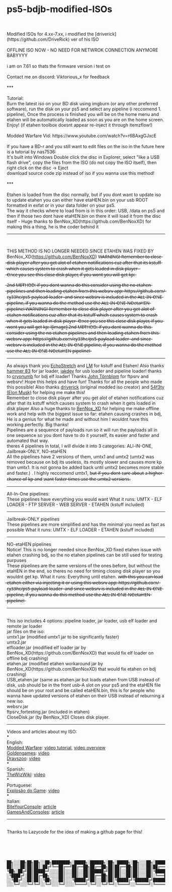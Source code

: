 # ps5-bdjb-modified-ISOs
<br />
<br />
Modified ISOs for 4.xx-7.xx, i modified the [driverick](https://github.com/DriveRick) ver of his ISO
<br />
<br />
OFFLINE ISO NOW - NO NEED FOR NETWROK CONNECTION ANYMORE BABYYYY
<br />
<br />
i am on 7.61 so thats the firmware version i test on
<br />
<br />
Contact me on discord: Viktorious_x for feedback
<br />
<br />
***
<br />
<br /> 
Tutorial: 
<br />
Burn the latest iso on your BD disk using imgburn (or any other preferred software), run the disk on your ps5 and select any pipeline (i reccomend 1. pipeline), Once the process is finished you will be on the home menu and etahen will be automatically loaded as soon as you are on the home screen. Enjoy! (if etahen toolbox doesnt appear re-inject it through itemzflow!) 
<br />
<br />
Modded Warfare Vid: https://www.youtube.com/watch?v=r6BAxgGJxcE 
<br />
<br />
If you have a BD-r and you still want to edit files on the iso in the future here is a tutorial by nas7536:
<br />
It's built into Windows
Double click the disc in Explorer, select "like a USB flash drive", copy the files from the ISO (do not copy the ISO itself), then right click on the disc -> Eject
<br />
download source code zip instead of iso if you wanna use this method!
<br />
<br />
***
<br />
<br />
Etahen is loaded from the disc normally, but if you dont want to update iso to update etahen you can either have etaHEN.bin on your usb ROOT formatted in exfat or in your data folder on your ps5.
<br />
The way it checks where to load from is in this order: USB, /data on ps5 and then if those two dont have etaHEN.bin on there it will load it from the disc itself - Huge thanks to BenNox_XD(https://github.com/BenNoxXD) for making this a thing, he is the coder behind it

<br />

***

<br />

THIS METHOD IS NO LONGER NEEDED SINCE ETAHEN WAS FIXED BY BenNox_XD(https://github.com/BenNoxXD)
W̶A̶R̶N̶I̶N̶G̶!̶ ̶R̶e̶m̶e̶m̶b̶e̶r̶ ̶t̶o̶ ̶c̶l̶o̶s̶e̶ ̶d̶i̶s̶k̶ ̶p̶l̶a̶y̶e̶r̶ ̶a̶f̶t̶e̶r̶ ̶y̶o̶u̶ ̶g̶e̶t̶ ̶a̶l̶o̶t̶ ̶o̶f̶ ̶e̶t̶a̶h̶e̶n̶ ̶n̶o̶t̶i̶f̶i̶c̶a̶t̶i̶o̶n̶s̶ ̶c̶u̶z̶ ̶a̶f̶t̶e̶r̶ ̶t̶h̶a̶t̶ ̶i̶t̶s̶ ̶k̶s̶t̶u̶f̶f̶ ̶w̶h̶i̶c̶h̶ ̶c̶a̶u̶s̶e̶s̶ ̶s̶y̶s̶t̶e̶m̶ ̶t̶o̶ ̶c̶r̶a̶s̶h̶ ̶w̶h̶e̶n̶ ̶i̶t̶ ̶g̶e̶t̶s̶ ̶l̶o̶a̶d̶e̶d̶ ̶i̶n̶ ̶d̶i̶s̶k̶ ̶p̶l̶a̶y̶e̶r̶
̶<br />
̶O̶n̶c̶e̶ ̶y̶o̶u̶ ̶s̶e̶e̶ ̶t̶h̶i̶s̶ ̶c̶l̶o̶s̶e̶ ̶d̶i̶s̶k̶ ̶p̶l̶a̶y̶e̶r̶,̶ ̶i̶f̶ ̶y̶o̶u̶ ̶w̶o̶n̶t̶ ̶y̶o̶u̶ ̶w̶i̶l̶l̶ ̶g̶e̶t̶ ̶k̶p̶:̶

̶2̶n̶d̶ ̶M̶E̶T̶H̶O̶D̶:̶ ̶i̶f̶ ̶y̶o̶u̶ ̶d̶o̶n̶t̶ ̶w̶a̶n̶n̶a̶ ̶d̶o̶ ̶t̶h̶i̶s̶ ̶c̶o̶n̶s̶i̶d̶e̶r̶ ̶u̶s̶i̶n̶g̶ ̶t̶h̶e̶ ̶n̶o̶ ̶e̶t̶a̶h̶e̶n̶ ̶p̶i̶p̶e̶l̶i̶n̶e̶s̶ ̶a̶n̶d̶ ̶t̶h̶e̶n̶ ̶l̶o̶a̶d̶i̶n̶g̶ ̶e̶t̶a̶h̶e̶n̶ ̶f̶r̶o̶m̶ ̶t̶h̶i̶s̶ ̶w̶e̶b̶s̶r̶v̶ ̶a̶p̶p̶:̶ ̶h̶t̶t̶p̶s̶:̶/̶/̶g̶i̶t̶h̶u̶b̶.̶c̶o̶m̶/̶c̶y̶3̶3̶h̶c̶/̶p̶s̶5̶-̶p̶a̶y̶l̶o̶a̶d̶-̶l̶o̶a̶d̶e̶r̶ ̶
̶a̶n̶d̶ ̶s̶i̶n̶c̶e̶ ̶w̶e̶b̶s̶r̶v̶ ̶i̶s̶ ̶i̶n̶c̶l̶u̶d̶e̶d̶ ̶i̶n̶ ̶t̶h̶e̶ ̶A̶L̶L̶-̶I̶N̶-̶O̶N̶E̶ ̶p̶i̶p̶e̶l̶i̶n̶e̶,̶ ̶i̶f̶ ̶y̶o̶u̶ ̶w̶a̶n̶n̶a̶ ̶d̶o̶ ̶t̶h̶e̶ ̶m̶e̶t̶h̶o̶d̶ ̶u̶s̶e̶ ̶t̶h̶e̶ ̶A̶L̶L̶-̶I̶N̶-̶O̶N̶E̶-̶N̶O̶e̶t̶a̶H̶E̶N̶ ̶p̶i̶p̶e̶l̶i̶n̶e̶!̶
̶*̶*̶W̶A̶R̶N̶I̶N̶G̶!̶ ̶R̶e̶m̶e̶m̶b̶e̶r̶ ̶t̶o̶ ̶c̶l̶o̶s̶e̶ ̶d̶i̶s̶k̶ ̶p̶l̶a̶y̶e̶r̶ ̶a̶f̶t̶e̶r̶ ̶y̶o̶u̶ ̶g̶e̶t̶ ̶a̶l̶o̶t̶ ̶o̶f̶ ̶e̶t̶a̶h̶e̶n̶ ̶n̶o̶t̶i̶f̶i̶c̶a̶t̶i̶o̶n̶s̶ ̶c̶u̶z̶ ̶a̶f̶t̶e̶r̶ ̶t̶h̶a̶t̶ ̶i̶t̶s̶ ̶k̶s̶t̶u̶f̶f̶ ̶w̶h̶i̶c̶h̶ ̶c̶a̶u̶s̶e̶s̶ ̶s̶y̶s̶t̶e̶m̶ ̶t̶o̶ ̶c̶r̶a̶s̶h̶ ̶w̶h̶e̶n̶ ̶i̶t̶ ̶g̶e̶t̶s̶ ̶l̶o̶a̶d̶e̶d̶ ̶i̶n̶ ̶d̶i̶s̶k̶ ̶p̶l̶a̶y̶e̶r̶ ̶ ̶O̶n̶c̶e̶ ̶y̶o̶u̶ ̶s̶e̶e̶ ̶t̶h̶i̶s̶ ̶c̶l̶o̶s̶e̶ ̶d̶i̶s̶k̶ ̶p̶l̶a̶y̶e̶r̶,̶ ̶i̶f̶ ̶y̶o̶u̶ ̶w̶o̶n̶t̶ ̶y̶o̶u̶ ̶w̶i̶l̶l̶ ̶g̶e̶t̶ ̶k̶p̶:̶ ̶!̶[̶i̶m̶a̶g̶e̶]̶̶ ̶2̶n̶d̶ ̶M̶E̶T̶H̶O̶D̶:̶ ̶i̶f̶ ̶y̶o̶u̶ ̶d̶o̶n̶t̶ ̶w̶a̶n̶n̶a̶ ̶d̶o̶ ̶t̶h̶i̶s̶ ̶c̶o̶n̶s̶i̶d̶e̶r̶ ̶u̶s̶i̶n̶g̶ ̶t̶h̶e̶ ̶n̶o̶ ̶e̶t̶a̶h̶e̶n̶ ̶p̶i̶p̶e̶l̶i̶n̶e̶s̶ ̶a̶n̶d̶ ̶t̶h̶e̶n̶ ̶l̶o̶a̶d̶i̶n̶g̶ ̶e̶t̶a̶h̶e̶n̶ ̶f̶r̶o̶m̶ ̶t̶h̶i̶s̶ ̶w̶e̶b̶s̶r̶v̶ ̶a̶p̶p̶:̶ ̶h̶t̶t̶p̶s̶:̶/̶/̶g̶i̶t̶h̶u̶b̶.̶c̶o̶m̶/̶c̶y̶3̶3̶h̶c̶/̶p̶s̶5̶-̶p̶a̶y̶l̶o̶a̶d̶-̶l̶o̶a̶d̶e̶r̶ ̶ ̶a̶n̶d̶ ̶s̶i̶n̶c̶e̶ ̶w̶e̶b̶s̶r̶v̶ ̶i̶s̶ ̶i̶n̶c̶l̶u̶d̶e̶d̶ ̶i̶n̶ ̶t̶h̶e̶ ̶A̶L̶L̶-̶I̶N̶-̶O̶N̶E̶ ̶p̶i̶p̶e̶l̶i̶n̶e̶,̶ ̶i̶f̶ ̶y̶o̶u̶ ̶w̶a̶n̶n̶a̶ ̶d̶o̶ ̶t̶h̶e̶ ̶m̶e̶t̶h̶o̶d̶ ̶u̶s̶e̶ ̶t̶h̶e̶ ̶A̶L̶L̶-̶I̶N̶-̶O̶N̶E̶-̶N̶O̶e̶t̶a̶H̶E̶N̶ ̶p̶i̶p̶e̶l̶i̶n̶e̶!̶*̶*̶
***

As always thank you [EchoStretch](https://github.com/Echostretch) and [LM](https://github.com/LightningMods) for kstuff and Etahen! Also thanks [hammer 83](https://github.com/hammer-83) for jar loader, [iakdev](https://github.com/iakdev) for usb loader and pipeline loader! thanks to [cryonumb](https://github.com/cryonumb) for bdj elf loader! Thanks [John Törnblom](https://github.com/john-tornblom) for ftpsrv and websrv!
 Hope this helps and have fun! Thanks for all the people who made this possible! Also thanks [driverick](https://github.com/DriveRick) (original modded iso creator) and [54f3ty (Elon Musk)](https://github.com/54f3ty) for helping me make this!
<br />
Remember to close disk player after you get alot of etahen notifications cuz after that its kstuff which causes system to crash when it gets loaded in disk player
Also a huge thanks to [BenNox_XD](https://github.com/BenNoxXD) for helping me make offline work and help with the biggest issue so far: etahen causing crashes in bdj, He is a genius for what he made and without him I wouldnt have this working perfectly. Big thanks!
<br />
Pipelines are a sequence of payloads run so it will run the payloads all in one sequence so you dont have to do it yourself, its easier and faster and automated that way.
<br />
theres 4 pipelines in total, I will divide it into 3 categories: ALl-IN-ONE, Jailbreak-ONLY, NO-etaHEN
<br />
All the pipelines have 2 versions of them, umtx1 and umtx2 (umtx2 was removed because on bdj its useless, its mostly slower and causes more kp than umtx1. It is not gonna be added back until umtx2 becomes more stable and faster.) . I highly reccomend umtx1, b̶u̶t̶ i̶f̶ y̶o̶u̶ d̶o̶n̶t̶ c̶a̶r̶e̶ a̶b̶o̶u̶t̶ a̶ h̶i̶g̶h̶e̶r̶ c̶h̶a̶n̶c̶e̶ o̶f̶ k̶p̶ a̶n̶d̶ w̶a̶n̶t̶ f̶a̶s̶t̶e̶r̶ t̶i̶m̶e̶s̶ u̶s̶e̶ t̶h̶e̶ u̶m̶t̶x̶2̶ v̶e̶r̶s̶i̶o̶n̶s̶.

__________________________________________________________________________________________________________________________________________________________________________________
All-In-One pipelines:
<br />
These pipelines have everything you would want
What it runs: UMTX - ELF LOADER - FTP SERVER - WEB SERVER - ETAHEN (kstuff included) 

__________________________________________________________________________________________________________________________________________________________________________________
Jailbreak-ONLY pipelines
<br />
These pipelines are more simplified and has the minimal you need as fast as possible
What it runs: UMTX - ELF LOADER - ETAHEN (kstuff included) 

__________________________________________________________________________________________________________________________________________________________________________________
NO-etaHEN pipelines
<br />
Notice! This is no longer needed since BenNox_XD fixed etahen issue with etahen crashing bdj, so the no etahen pipelines can be still used for testing purpuses
<br />
These pipelines are the same versions of the ones before, but without the etaHEN in the end, so theres no need for timing closing disk player so you wouldnt get kp.
What it runs: Everything until etahen.
w̶i̶t̶h̶ ̶t̶h̶i̶s̶ ̶y̶o̶u̶ ̶c̶a̶n̶ ̶l̶o̶a̶d̶ ̶e̶t̶a̶h̶e̶n̶ ̶e̶i̶t̶h̶e̶r̶ ̶v̶i̶a̶ ̶i̶n̶j̶e̶c̶t̶i̶n̶g̶ ̶i̶t̶ ̶o̶r̶ ̶u̶s̶i̶n̶g̶ ̶t̶h̶i̶s̶ ̶w̶e̶b̶s̶r̶v̶ ̶a̶p̶p̶:̶ ̶h̶t̶t̶p̶s̶:̶/̶/̶g̶i̶t̶h̶u̶b̶.̶c̶o̶m̶/̶c̶y̶3̶3̶h̶c̶/̶p̶s̶5̶-̶p̶a̶y̶l̶o̶a̶d̶-̶l̶o̶a̶d̶e̶r̶ ̶
̶a̶n̶d̶ ̶s̶i̶n̶c̶e̶ ̶w̶e̶b̶s̶r̶v̶ ̶i̶s̶ ̶i̶n̶c̶l̶u̶d̶e̶d̶ ̶i̶n̶ ̶t̶h̶e̶ ̶A̶L̶L̶-̶I̶N̶-̶O̶N̶E̶ ̶p̶i̶p̶e̶l̶i̶n̶e̶,̶ ̶i̶f̶ ̶y̶o̶u̶ ̶w̶a̶n̶n̶a̶ ̶d̶o̶ ̶t̶h̶i̶s̶ ̶m̶e̶t̶h̶o̶d̶ ̶u̶s̶e̶ ̶t̶h̶e̶ ̶A̶L̶L̶-̶I̶N̶-̶O̶N̶E̶-̶N̶O̶e̶t̶a̶H̶E̶N̶ ̶p̶i̶p̶e̶l̶i̶n̶e̶!̶

__________________________________________________________________________________________________________________________________________________________________________________
<br />
This iso includes 4 options: pipeline loader, jar loader, usb elf loader and remote jar loader
<br />
jar files on the iso:
<br />
umtx1.jar (modified umtx1 jar to be significantly faster)
<br />
umtx2.jar
<br />
elfloader.jar (modified elf loader jar by BenNox_XD(https://github.com/BenNoxXD) that would fix elf loader on offline bdj crashing)
<br />
etahen.jar (modified etahen workaround jar by BenNox_XD(https://github.com/BenNoxXD) that would fix etahen on bdj crashing) 
<br />
USB_etahen.jar (same as etahen.jar but loads etahen from USB instead of disk, usb should be in the front usb-A slot on your ps5 and the etaHEN file should be on your root and be called etaHEN.bin, this is for people who wanna have updated versions of etahen on their USB instead of reburning a new iso.
<br />
websrv.jar
<br />
ftpsrv_fortesting.jar (included in etahen)
<br />
CloseDisk.jar (by BenNox_XD) Closes disk player.


__________________________________________________________________________________________________________________________________________________________________________________

Videos and articles about my ISO:
<br />
*
<br />
English:
<br />
[Modded Warfare](https://www.youtube.com/@MODDEDWARFARE): [video tutorial](https://www.youtube.com/watch?v=r6BAxgGJxcE), [video overview
<br />](https://youtu.be/7MhVjhboDkU?t=766)
[Goldengames](https://www.youtube.com/@goldengames7890): [video](https://www.youtube.com/watch?v=fVQMu2dtV5I)
<br />
[Dravszoo](https://www.youtube.com/@dravszoo): [video](https://www.youtube.com/watch?v=gYSRhE5omGQ&lc)
<br />
*
<br />
Spanish:
<br />
[TheWizWiki](https://www.youtube.com/@TheWizWiki): [video](https://www.youtube.com/watch?v=AhpxlLCryfA)
<br />
*
<br />
Portuguese:
<br />
[Explosão do Game](https://www.youtube.com/@Explosaodogame): [video](https://www.youtube.com/watch?v=lzu7JqJg8jc)
<br />
*
<br />
Italian:
<br />
[BiteYourConsole](https://x.com/BiteYourConsole): [article](https://www.biteyourconsole.net/2025/05/02/scena-ps5-rilasciato-ps5-bdjb-modified-iso-v1-10-nuova-iso-modificata-per-i-firmware-6-xx-e-7-xx-della-console-playstation-5/?fsp_sid=24213)
<br />
[GamesAndConsoles](https://x.com/GAMESANDCON): [article](https://www.gamesandconsoles.net/ps5-rilasciato-ps5-bdjb-modified-iso-v1-11-jailbreak-offline-senza-connessione-internet/)
***
<br />
Thanks to Lazycode for the idea of making a github page for this!
<br />
<br />
<br />
<br />
<br />

```
██╗░░░██╗██╗██╗░░██╗████████╗░█████╗░██████╗░██╗░█████╗░██╗░░░██╗░██████╗
██║░░░██║██║██║░██╔╝╚══██╔══╝██╔══██╗██╔══██╗██║██╔══██╗██║░░░██║██╔════╝
╚██╗░██╔╝██║█████═╝░░░░██║░░░██║░░██║██████╔╝██║██║░░██║██║░░░██║╚█████╗░
░╚████╔╝░██║██╔═██╗░░░░██║░░░██║░░██║██╔══██╗██║██║░░██║██║░░░██║░╚═══██╗
░░╚██╔╝░░██║██║░╚██╗░░░██║░░░╚█████╔╝██║░░██║██║╚█████╔╝╚██████╔╝██████╔╝
░░░╚═╝░░░╚═╝╚═╝░░╚═╝░░░╚═╝░░░░╚════╝░╚═╝░░╚═╝╚═╝░╚════╝░░╚═════╝░╚═════╝░
```
